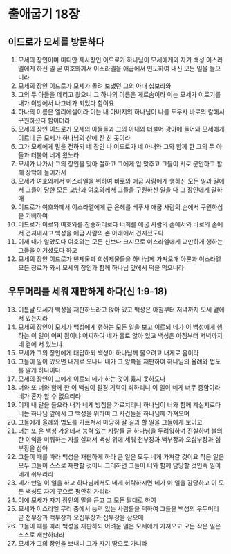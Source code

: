 # 출애굽기 18장

## 이드로가 모세를 방문하다
1. 모세의 장인이며 미디안 제사장인 이드로가 하나님이 모세에게와 자기 백성 이스라엘에게 하신 일 곧 여호와께서 이스라엘을 애굽에서 인도하여 내신 모든 일을 들으니라
2. 모세의 장인 이드로가 모세가 돌려 보냈던 그의 아내 십보라와
3. 그의 두 아들을 데리고 왔으니 그 하나의 이름은 게르솜이라 이는 모세가 이르기를 내가 이방에서 나그네가 되었다 함이요
4. 하나의 이름은 엘리에셀이라 이는 내 아버지의 하나님이 나를 도우사 바로의 칼에서 구원하셨다 함이더라
5. 모세의 장인 이드로가 모세의 아들들과 그의 아내와 더불어 광야에 들어와 모세에게 이르니 곧 모세가 하나님의 산에 진 친 곳이라
6. 그가 모세에게 말을 전하되 네 장인 나 이드로가 네 아내와 그와 함께 한 그의 두 아들과 더불어 네게 왔노라
7. 모세가 나가서 그의 장인을 맞아 절하고 그에게 입 맞추고 그들이 서로 문안하고 함께 장막에 들어가서
8. 모세가 여호와께서 이스라엘을 위하여 바로와 애굽 사람에게 행하신 모든 일과 길에서 그들이 당한 모든 고난과 여호와께서 그들을 구원하신 일을 다 그 장인에게 말하매
9. 이드로가 여호와께서 이스라엘에게 큰 은혜를 베푸사 애굽 사람의 손에서 구원하심을 기뻐하여
10. 이드로가 이르되 여호와를 찬송하리로다 너희를 애굽 사람의 손에서와 바로의 손에서 건져내시고 백성을 애굽 사람의 손 아래에서 건지셨도다
11. 이제 내가 알았도다 여호와는 모든 신보다 크시므로 이스라엘에게 교만하게 행하는 그들을 이기셨도다 하고
12. 모세의 장인 이드로가 번제물과 희생제물들을 하나님께 가져오매 아론과 이스라엘 모든 장로가 와서 모세의 장인과 함께 하나님 앞에서 떡을 먹으니라

## 우두머리를 세워 재판하게 하다(신 1:9-18)
13. 이튿날 모세가 백성을 재판하느라고 앉아 있고 백성은 아침부터 저녁까지 모세 곁에 서 있는지라
14. 모세의 장인이 모세가 백성에게 행하는 모든 일을 보고 이르되 네가 이 백성에게 행하는 이 일이 어찌 됨이냐 어찌하여 네가 홀로 앉아 있고 백성은 아침부터 저녁까지 네 곁에 서 있느냐
15. 모세가 그의 장인에게 대답하되 백성이 하나님께 물으려고 내게로 옴이라
16. 그들이 일이 있으면 내게로 오나니 내가 그 양쪽을 재판하여 하나님의 율례와 법도를 알게 하나이다
17. 모세의 장인이 그에게 이르되 네가 하는 것이 옳지 못하도다
18. 너와 또 너와 함께 한 이 백성이 필경 기력이 쇠하리니 이 일이 네게 너무 중함이라 네가 혼자 할 수 없으리라
19. 이제 내 말을 들으라 내가 네게 방침을 가르치리니 하나님이 너와 함께 계실지로다 너는 하나님 앞에서 그 백성을 위하여 그 사건들을 하나님께 가져오며
20. 그들에게 율례와 법도를 가르쳐서 마땅히 갈 길과 할 일을 그들에게 보이고
21. 너는 또 온 백성 가운데서 능력 있는 사람들 곧 하나님을 두려워하며 진실하며 불의한 이익을 미워하는 자를 살펴서 백성 위에 세워 천부장과 백부장과 오십부장과 십부장을 삼아
22. 그들이 때를 따라 백성을 재판하게 하라 큰 일은 모두 네게 가져갈 것이요 작은 일은 모두 그들이 스스로 재판할 것이니 그리하면 그들이 너와 함께 담당할 것인즉 일이 네게 쉬우리라
23. 네가 만일 이 일을 하고 하나님께서도 네게 허락하시면 네가 이 일을 감당하고 이 모든 백성도 자기 곳으로 평안히 가리라
24. 이에 모세가 자기 장인의 말을 듣고 그 모든 말대로 하여
25. 모세가 이스라엘 무리 중에서 능력 있는 사람들을 택하여 그들을 백성의 우두머리 곧 천부장과 백부장과 오십부장과 십부장을 삼으매
26. 그들이 때를 따라 백성을 재판하되 어려운 일은 모세에게 가져오고 모든 작은 일은 스스로 재판하더라
27. 모세가 그의 장인을 보내니 그가 자기 땅으로 가니라